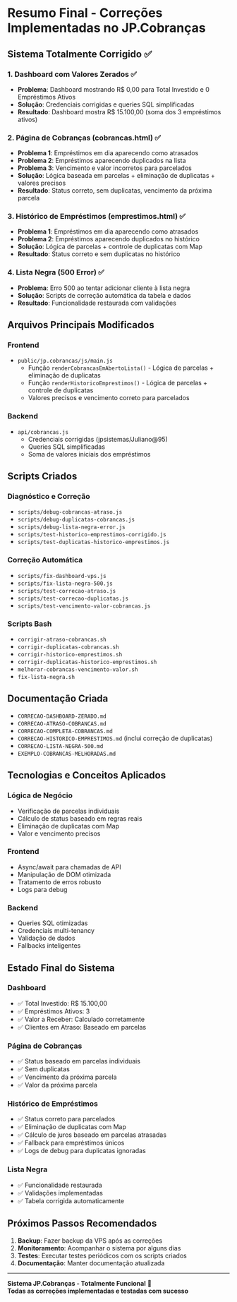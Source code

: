 # Resumo Final - Correções Implementadas no JP.Cobranças

## Sistema Totalmente Corrigido ✅

### 1. Dashboard com Valores Zerados ✅
- **Problema**: Dashboard mostrando R$ 0,00 para Total Investido e 0 Empréstimos Ativos
- **Solução**: Credenciais corrigidas e queries SQL simplificadas
- **Resultado**: Dashboard mostra R$ 15.100,00 (soma dos 3 empréstimos ativos)

### 2. Página de Cobranças (cobrancas.html) ✅
- **Problema 1**: Empréstimos em dia aparecendo como atrasados
- **Problema 2**: Empréstimos aparecendo duplicados na lista
- **Problema 3**: Vencimento e valor incorretos para parcelados
- **Solução**: Lógica baseada em parcelas + eliminação de duplicatas + valores precisos
- **Resultado**: Status correto, sem duplicatas, vencimento da próxima parcela

### 3. Histórico de Empréstimos (emprestimos.html) ✅
- **Problema 1**: Empréstimos em dia aparecendo como atrasados
- **Problema 2**: Empréstimos aparecendo duplicados no histórico
- **Solução**: Lógica de parcelas + controle de duplicatas com Map
- **Resultado**: Status correto e sem duplicatas no histórico

### 4. Lista Negra (500 Error) ✅
- **Problema**: Erro 500 ao tentar adicionar cliente à lista negra
- **Solução**: Scripts de correção automática da tabela e dados
- **Resultado**: Funcionalidade restaurada com validações

## Arquivos Principais Modificados

### Frontend
- `public/jp.cobrancas/js/main.js`
  - Função `renderCobrancasEmAbertoLista()` - Lógica de parcelas + eliminação de duplicatas
  - Função `renderHistoricoEmprestimos()` - Lógica de parcelas + controle de duplicatas
  - Valores precisos e vencimento correto para parcelados

### Backend
- `api/cobrancas.js`
  - Credenciais corrigidas (jpsistemas/Juliano@95)
  - Queries SQL simplificadas
  - Soma de valores iniciais dos empréstimos

## Scripts Criados

### Diagnóstico e Correção
- `scripts/debug-cobrancas-atraso.js`
- `scripts/debug-duplicatas-cobrancas.js`
- `scripts/debug-lista-negra-error.js`
- `scripts/test-historico-emprestimos-corrigido.js`
- `scripts/test-duplicatas-historico-emprestimos.js`

### Correção Automática
- `scripts/fix-dashboard-vps.js`
- `scripts/fix-lista-negra-500.js`
- `scripts/test-correcao-atraso.js`
- `scripts/test-correcao-duplicatas.js`
- `scripts/test-vencimento-valor-cobrancas.js`

### Scripts Bash
- `corrigir-atraso-cobrancas.sh`
- `corrigir-duplicatas-cobrancas.sh`
- `corrigir-historico-emprestimos.sh`
- `corrigir-duplicatas-historico-emprestimos.sh`
- `melhorar-cobrancas-vencimento-valor.sh`
- `fix-lista-negra.sh`

## Documentação Criada
- `CORRECAO-DASHBOARD-ZERADO.md`
- `CORRECAO-ATRASO-COBRANCAS.md`
- `CORRECAO-COMPLETA-COBRANCAS.md`
- `CORRECAO-HISTORICO-EMPRESTIMOS.md` (inclui correção de duplicatas)
- `CORRECAO-LISTA-NEGRA-500.md`
- `EXEMPLO-COBRANCAS-MELHORADAS.md`

## Tecnologias e Conceitos Aplicados

### Lógica de Negócio
- Verificação de parcelas individuais
- Cálculo de status baseado em regras reais
- Eliminação de duplicatas com Map
- Valor e vencimento precisos

### Frontend
- Async/await para chamadas de API
- Manipulação de DOM otimizada
- Tratamento de erros robusto
- Logs para debug

### Backend
- Queries SQL otimizadas
- Credenciais multi-tenancy
- Validação de dados
- Fallbacks inteligentes

## Estado Final do Sistema

### Dashboard
- ✅ Total Investido: R$ 15.100,00
- ✅ Empréstimos Ativos: 3
- ✅ Valor a Receber: Calculado corretamente
- ✅ Clientes em Atraso: Baseado em parcelas

### Página de Cobranças
- ✅ Status baseado em parcelas individuais
- ✅ Sem duplicatas
- ✅ Vencimento da próxima parcela
- ✅ Valor da próxima parcela

### Histórico de Empréstimos
- ✅ Status correto para parcelados
- ✅ Eliminação de duplicatas com Map
- ✅ Cálculo de juros baseado em parcelas atrasadas
- ✅ Fallback para empréstimos únicos
- ✅ Logs de debug para duplicatas ignoradas

### Lista Negra
- ✅ Funcionalidade restaurada
- ✅ Validações implementadas
- ✅ Tabela corrigida automaticamente

## Próximos Passos Recomendados

1. **Backup**: Fazer backup da VPS após as correções
2. **Monitoramento**: Acompanhar o sistema por alguns dias
3. **Testes**: Executar testes periódicos com os scripts criados
4. **Documentação**: Manter documentação atualizada

---

**Sistema JP.Cobranças - Totalmente Funcional** 🎉  
**Todas as correções implementadas e testadas com sucesso** 